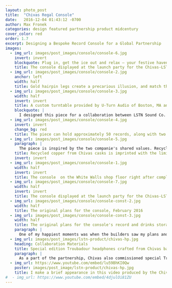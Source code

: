 ```yaml
---
layout: photo_post
title:  "Chivas Regal Console"
date:   2016-12-04 01:43:12 -0700
author: Max Fronek
categories: design featured partnership product midcentury
cover_color: red
order: 1.7
excerpt: Designing a Bespoke Record Console for a Global Partnership
images:
  - img_url: images/post_images/console/console-6.jpg
    invert: invert
    blockquote: Plug in, get the ice out and relax – your festive haven has arrived.<br /><br /><a title="The 10 Coolest Things in the World This Week&#58; LSTN Sound Co" href="https&#58;//www.gq-magazine.co.uk/article/nike-stranger-things-ferrari-leica">– GQ</a>
    title: The console displayed at the launch party for the Chivas-LSTN Partnership
  - img_url: images/post_images/console/console-2.jpg
    anchor: left
    width: half
    title: Gold hairpin legs create a precarious illusion, and match the metal highlights elsewhere on the piece
  - img_url: images/post_images/console/console-3.jpg
    width: half
    invert: invert
    title: A custom turntable provided by U-Turn Audio of Boston, MA and made from the same Zebra wood as LSTN's audio products.
    blockquote: | 
      I designed this piece for a collaboration between LSTN Sound Co. and Chivas Regal in 2016. They commissioned a statement piece to express the shared values of the companies&#58; classic craftsmanship paired with tasteful design. 
  - img_url: images/post_images/console/console-4.jpg
    invert: invert
    change_bg: red
    title: The piece can hold approximately 50 records, along with two bottles of spirits. A serving tray, two custom glasses from Apolis  and a pair of cask barrel Troubadours complete the kit.
  - img_url: images/post_images/console/console-5.jpg
    paragraph: |
      The piece is inspired by the two companie's shared values. Recycled copper from a former Chivas barrel is used for the nameplate and inspires the copper accents throughout the piece. Solid American walnut gives extra resonance to the custom-built speakers. Storage for up to 50 LP's, two bottles of Chivas, and a pair of Apolis-designed glasses complete the piece's functionality.
    title: Recycled copper from Chivas casks is imprinted with the limited edition number and collaboration lockup.
    invert: invert
  - img_url: images/post_images/console/console-1.jpg
    width: half
    invert: invert
    title: The console  on the White Walls shop floor right after completion. Santa Clarita, CA 2016
  - img_url: images/post_images/console/console-7.jpg
    width: half
    invert: invert
    title: The console displayed at the launch party for the Chivas-LSTN Partnership
  - img_url: images/post_images/console/console-const-2.jpg
    width: half
    title: The original plans for the console, February 2016
  - img_url: images/post_images/console/console-const-3.jpg
    width: half
    title: The original plans for the console's record and drinks storage, February 2016
    paragraph: |
      One of my happiest moments was when the builders saw my plans and said they could get straight to work–no changes or modifications would be needed. The team at <a href="https://whitewallsfab.com/" title="White Walls Fab in Santa Clarita, CA" target="_blank">White Walls Fabrication</a> took the console from paper to reality, and Brian, Tyler, Jordan, and everyone else deserve a huge thanks. This console would not exist without them.
  - img_url: images/post_images/lstn-product/chivas-hp.jpg 
    heading: Collaboration Materials
    title: Special edition Troubadour headphones crafted from Chivas barrels    
    paragraph: |
      As a part of the partnership, Chivas also commissioned special Troubadour headphones crafted from recycled whiskey casks. Using a burgundy leather and leaving the natural finish of the wood bare, they leave a lasting and distinct impression—just like Chivas. Video content, press pieces, and a launch party were all held to celebrate and promote the partnership. The best part of all? Funds were raised to sponsor a hearing missions in the Dominican Republic where over a thousand people were given hearing aids.  
  - img_url: https://www.youtube.com/embed/lu59BhKI0Qw
    poster: images/post_image/lstn-product/chivas-hp.jpg 
    title: I make a brief appearance in this video produced by the Chivas team to promote the partnership
#  - img_url: https://www.youtube.com/embed/4djulOi81ZU
---
```




